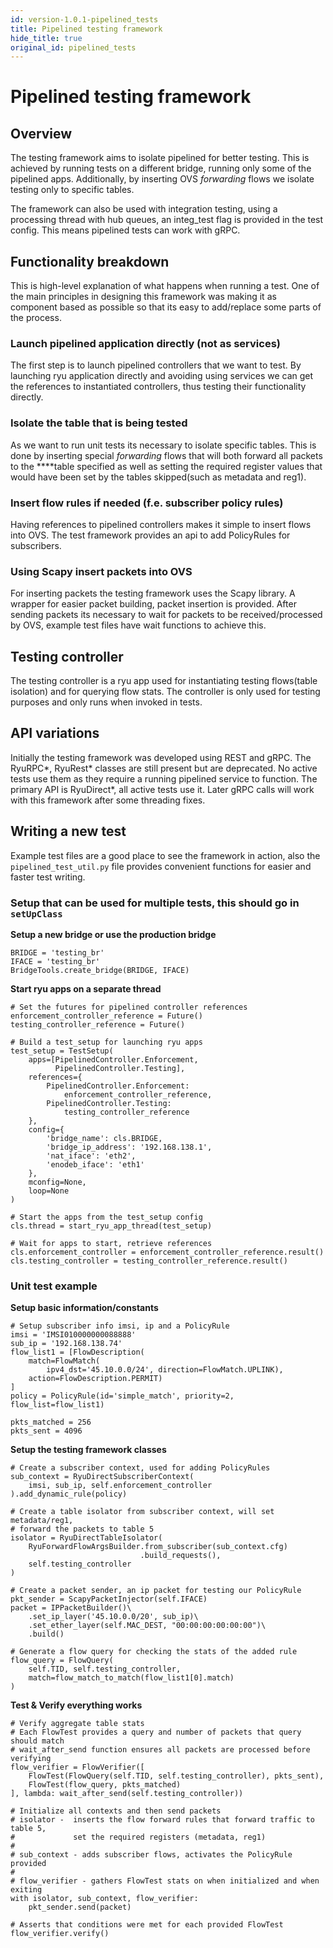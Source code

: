 ```yaml
---
id: version-1.0.1-pipelined_tests
title: Pipelined testing framework
hide_title: true
original_id: pipelined_tests
---
```

# Pipelined testing framework
## Overview
The testing framework aims to isolate pipelined for better testing. This is
achieved by running tests on a different bridge, running only some of the
pipelined apps. Additionally, by inserting OVS *forwarding* flows we isolate
testing only to specific tables.

The framework can also be used with integration testing, using a processing
thread with hub queues, an integ_test flag is provided in the test config.
This means pipelined tests can work with gRPC.

## Functionality breakdown
This is high-level explanation of what happens when running a test. One of the
main principles in designing this framework was making it as component based as
possible so that its easy to add/replace some parts of the process.

### Launch pipelined application directly (not as services)
The first step is to launch pipelined controllers that we want to test.
By launching ryu application directly and avoiding using services we can get
the references to instantiated controllers, thus testing their functionality
directly.

### Isolate the table that is being tested
As we want to run unit tests its necessary to isolate specific tables. This is
done by inserting special *forwarding* flows that will both forward all packets
to the ****table specified as well as setting the required register values that
would have been set by the tables skipped(such as metadata and reg1).

### Insert flow rules if needed (f.e. subscriber policy rules)
Having references to pipelined controllers makes it simple to insert flows into
OVS. The test framework provides an api to add PolicyRules for subscribers.

### Using Scapy insert packets into OVS
For inserting packets the testing framework uses the Scapy library. A wrapper
for easier packet building, packet insertion is provided. After sending packets
its necessary to wait for packets to be received/processed by OVS, example
test files have wait functions to achieve this.

## Testing controller
The testing controller is a ryu app used for instantiating testing
flows(table isolation) and for querying flow stats. The controller is only used
for testing purposes and only runs when invoked in tests.

## API variations
Initially the testing framework was developed using REST and gRPC. The RyuRPC*,
RyuRest* classes are still present but are deprecated. No active tests use them
as they require a running pipelined service to function.
The primary API is RyuDirect*, all active tests use it. Later gRPC calls
will work with this framework after some threading fixes.

## Writing a new test
Example test files are a good place to see the framework in action, also the
`pipelined_test_util.py` file provides convenient functions for easier and
faster test writing.

### Setup that can be used for multiple tests, this should go in `setUpClass`
**Setup a new bridge or use the production bridge**
```
BRIDGE = 'testing_br'
IFACE = 'testing_br'
BridgeTools.create_bridge(BRIDGE, IFACE)
```

**Start ryu apps on a separate thread**
```
# Set the futures for pipelined controller references
enforcement_controller_reference = Future()
testing_controller_reference = Future()

# Build a test_setup for launching ryu apps
test_setup = TestSetup(
    apps=[PipelinedController.Enforcement,
          PipelinedController.Testing],
    references={
        PipelinedController.Enforcement:
            enforcement_controller_reference,
        PipelinedController.Testing:
            testing_controller_reference
    },
    config={
        'bridge_name': cls.BRIDGE,
        'bridge_ip_address': '192.168.138.1',
        'nat_iface': 'eth2',
        'enodeb_iface': 'eth1'
    },
    mconfig=None,
    loop=None
)

# Start the apps from the test_setup config
cls.thread = start_ryu_app_thread(test_setup)

# Wait for apps to start, retrieve references
cls.enforcement_controller = enforcement_controller_reference.result()
cls.testing_controller = testing_controller_reference.result()
```

### Unit test example
**Setup basic information/constants**
```
# Setup subscriber info imsi, ip and a PolicyRule
imsi = 'IMSI010000000088888'
sub_ip = '192.168.138.74'
flow_list1 = [FlowDescription(
    match=FlowMatch(
        ipv4_dst='45.10.0.0/24', direction=FlowMatch.UPLINK),
    action=FlowDescription.PERMIT)
]
policy = PolicyRule(id='simple_match', priority=2, flow_list=flow_list1)

pkts_matched = 256
pkts_sent = 4096
```

**Setup the testing framework classes**
```
# Create a subscriber context, used for adding PolicyRules
sub_context = RyuDirectSubscriberContext(
    imsi, sub_ip, self.enforcement_controller
).add_dynamic_rule(policy)

# Create a table isolator from subscriber context, will set metadata/reg1,
# forward the packets to table 5
isolator = RyuDirectTableIsolator(
    RyuForwardFlowArgsBuilder.from_subscriber(sub_context.cfg)
                             .build_requests(),
    self.testing_controller
)

# Create a packet sender, an ip packet for testing our PolicyRule
pkt_sender = ScapyPacketInjector(self.IFACE)
packet = IPPacketBuilder()\
    .set_ip_layer('45.10.0.0/20', sub_ip)\
    .set_ether_layer(self.MAC_DEST, "00:00:00:00:00:00")\
    .build()

# Generate a flow query for checking the stats of the added rule
flow_query = FlowQuery(
    self.TID, self.testing_controller,
    match=flow_match_to_match(flow_list1[0].match)
)
```

**Test & Verify everything works**
```
# Verify aggregate table stats
# Each FlowTest provides a query and number of packets that query should match
# wait_after_send function ensures all packets are processed before verifying
flow_verifier = FlowVerifier([
    FlowTest(FlowQuery(self.TID, self.testing_controller), pkts_sent),
    FlowTest(flow_query, pkts_matched)
], lambda: wait_after_send(self.testing_controller))

# Initialize all contexts and then send packets
# isolator -  inserts the flow forward rules that forward traffic to table 5,
#             set the required registers (metadata, reg1)
#
# sub_context - adds subscriber flows, activates the PolicyRule provided
#
# flow_verifier - gathers FlowTest stats on when initialized and when exiting
with isolator, sub_context, flow_verifier:
    pkt_sender.send(packet)

# Asserts that conditions were met for each provided FlowTest
flow_verifier.verify()
```
